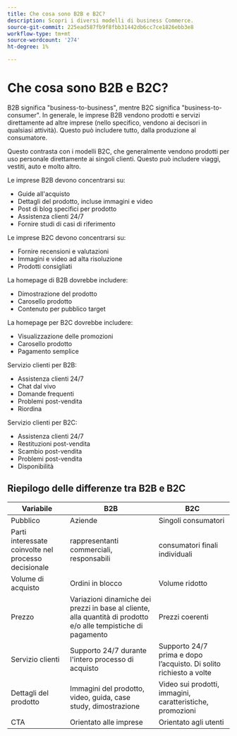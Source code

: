 ```yaml
---
title: Che cosa sono B2B e B2C?
description: Scopri i diversi modelli di business Commerce.
source-git-commit: 225ead587fb9f8fbb31442db6cc7ce1826ebb3e8
workflow-type: tm+mt
source-wordcount: '274'
ht-degree: 1%

---
```



# Che cosa sono B2B e B2C?

B2B significa &quot;business-to-business&quot;, mentre B2C significa &quot;business-to-consumer&quot;. In generale, le imprese B2B vendono prodotti e servizi direttamente ad altre imprese (nello specifico, vendono ai decisori in qualsiasi attività). Questo può includere tutto, dalla produzione al consumatore.

Questo contrasta con i modelli B2C, che generalmente vendono prodotti per uso personale direttamente ai singoli clienti. Questo può includere viaggi, vestiti, auto e molto altro.

Le imprese B2B devono concentrarsi su:

- Guide all&#39;acquisto
- Dettagli del prodotto, incluse immagini e video
- Post di blog specifici per prodotto
- Assistenza clienti 24/7
- Fornire studi di casi di riferimento

Le imprese B2C devono concentrarsi su:

- Fornire recensioni e valutazioni
- Immagini e video ad alta risoluzione
- Prodotti consigliati

La homepage di B2B dovrebbe includere:

- Dimostrazione del prodotto
- Carosello prodotto
- Contenuto per pubblico target

La homepage per B2C dovrebbe includere:

- Visualizzazione delle promozioni
- Carosello prodotto
- Pagamento semplice

Servizio clienti per B2B:

- Assistenza clienti 24/7
- Chat dal vivo
- Domande frequenti
- Problemi post-vendita
- Riordina

Servizio clienti per B2C:

- Assistenza clienti 24/7
- Restituzioni post-vendita
- Scambio post-vendita
- Problemi post-vendita
- Disponibilità

## Riepilogo delle differenze tra B2B e B2C

| Variabile | B2B | B2C |
|----------|-----|-----|
| Pubblico | Aziende | Singoli consumatori |
| Parti interessate coinvolte nel processo decisionale | rappresentanti commerciali, responsabili | consumatori finali individuali |
| Volume di acquisto | Ordini in blocco | Volume ridotto |
| Prezzo | Variazioni dinamiche dei prezzi in base al cliente, alla quantità di prodotto e/o alle tempistiche di pagamento | Prezzi coerenti |
| Servizio clienti | Supporto 24/7 durante l&#39;intero processo di acquisto | Supporto 24/7 prima e dopo l’acquisto. Di solito richiesto a volte |
| Dettagli del prodotto | Immagini del prodotto, video, guida, case study, dimostrazione | Video sui prodotti, immagini, caratteristiche, promozioni |
| CTA | Orientato alle imprese | Orientato agli utenti |
